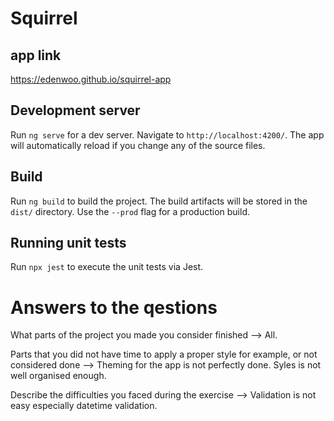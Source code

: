 # Squirrel

## app link

https://edenwoo.github.io/squirrel-app

## Development server

Run `ng serve` for a dev server. Navigate to `http://localhost:4200/`. The app will automatically reload if you change any of the source files.

## Build

Run `ng build` to build the project. The build artifacts will be stored in the `dist/` directory. Use the `--prod` flag for a production build.

## Running unit tests

Run `npx jest` to execute the unit tests via Jest.

# Answers to the qestions

What parts of the project you made you consider finished
--> All.

Parts that you did not have time to apply a proper style for example, or not considered done
--> Theming for the app is not perfectly done. Syles is not well organised enough.

Describe the difficulties you faced during the exercise
--> Validation is not easy especially datetime validation.
